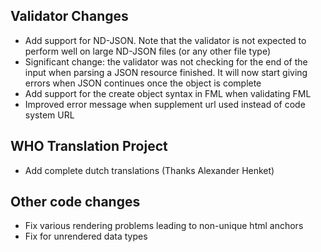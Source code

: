 ## Validator Changes

* Add support for ND-JSON. Note that the validator is not expected to perform well on large ND-JSON files (or any other file type)
* Significant change: the validator was not checking for the end of the input when parsing a JSON resource finished. It will now start giving errors when JSON continues once the object is complete 
* Add support for the create object syntax in FML when validating FML
* Improved error message when supplement url used instead of code system URL

## WHO Translation Project 

* Add complete dutch translations (Thanks Alexander Henket)

## Other code changes

* Fix various rendering problems leading to non-unique html anchors
* Fix for unrendered data types
